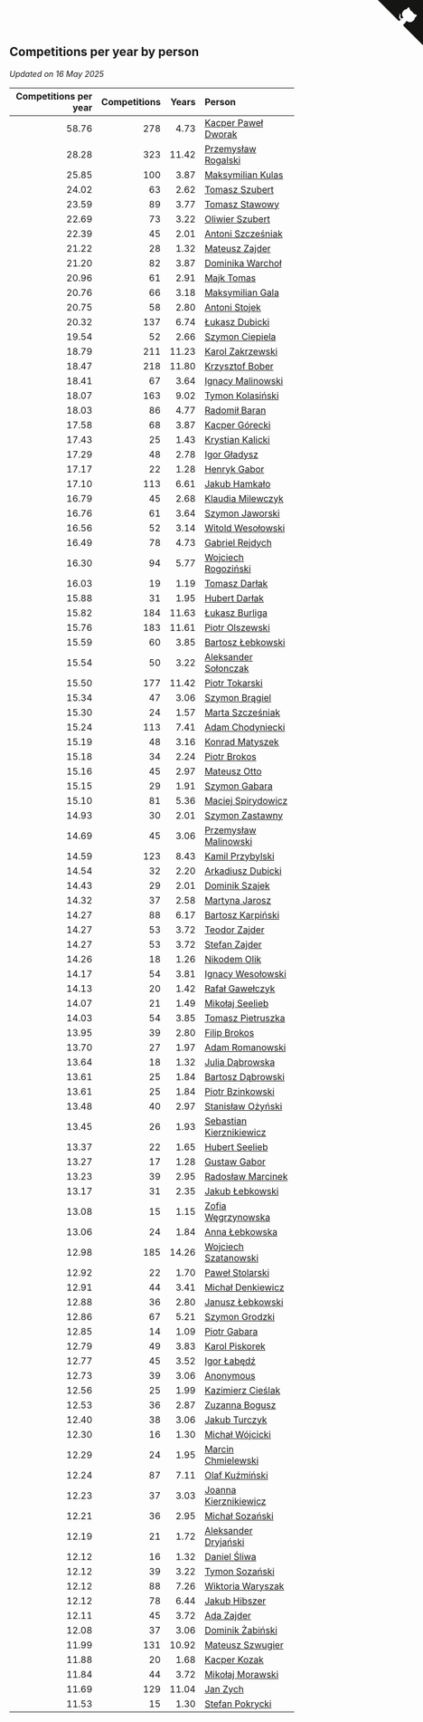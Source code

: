 ## Competitions per year by person

*Updated on 16 May 2025*

| Competitions per year | Competitions | Years | Person |
| ---: | ---: | ---: | :--- |
| 58.76 | 278 | 4.73 | [Kacper Paweł Dworak](https://www.worldcubeassociation.org/persons/2020DWOR01) |
| 28.28 | 323 | 11.42 | [Przemysław Rogalski](https://www.worldcubeassociation.org/persons/2013ROGA02) |
| 25.85 | 100 | 3.87 | [Maksymilian Kulas](https://www.worldcubeassociation.org/persons/2021KULA02) |
| 24.02 | 63 | 2.62 | [Tomasz Szubert](https://www.worldcubeassociation.org/persons/2022SZUB02) |
| 23.59 | 89 | 3.77 | [Tomasz Stawowy](https://www.worldcubeassociation.org/persons/2021STAW01) |
| 22.69 | 73 | 3.22 | [Oliwier Szubert](https://www.worldcubeassociation.org/persons/2022SZUB01) |
| 22.39 | 45 | 2.01 | [Antoni Szcześniak](https://www.worldcubeassociation.org/persons/2023SZCZ04) |
| 21.22 | 28 | 1.32 | [Mateusz Zajder](https://www.worldcubeassociation.org/persons/2024ZAJD01) |
| 21.20 | 82 | 3.87 | [Dominika Warchoł](https://www.worldcubeassociation.org/persons/2021WARC01) |
| 20.96 | 61 | 2.91 | [Majk Tomas](https://www.worldcubeassociation.org/persons/2022TOMA05) |
| 20.76 | 66 | 3.18 | [Maksymilian Gala](https://www.worldcubeassociation.org/persons/2022GALA01) |
| 20.75 | 58 | 2.80 | [Antoni Stojek](https://www.worldcubeassociation.org/persons/2022STOJ03) |
| 20.32 | 137 | 6.74 | [Łukasz Dubicki](https://www.worldcubeassociation.org/persons/2018DUBI01) |
| 19.54 | 52 | 2.66 | [Szymon Ciepiela](https://www.worldcubeassociation.org/persons/2022CIEP01) |
| 18.79 | 211 | 11.23 | [Karol Zakrzewski](https://www.worldcubeassociation.org/persons/2014ZAKR01) |
| 18.47 | 218 | 11.80 | [Krzysztof Bober](https://www.worldcubeassociation.org/persons/2013BOBE01) |
| 18.41 | 67 | 3.64 | [Ignacy Malinowski](https://www.worldcubeassociation.org/persons/2021MALI02) |
| 18.07 | 163 | 9.02 | [Tymon Kolasiński](https://www.worldcubeassociation.org/persons/2016KOLA02) |
| 18.03 | 86 | 4.77 | [Radomił Baran](https://www.worldcubeassociation.org/persons/2020BARA02) |
| 17.58 | 68 | 3.87 | [Kacper Górecki](https://www.worldcubeassociation.org/persons/2021GORE01) |
| 17.43 | 25 | 1.43 | [Krystian Kalicki](https://www.worldcubeassociation.org/persons/2023KALI10) |
| 17.29 | 48 | 2.78 | [Igor Gładysz](https://www.worldcubeassociation.org/persons/2022GLAD01) |
| 17.17 | 22 | 1.28 | [Henryk Gabor](https://www.worldcubeassociation.org/persons/2024GABO02) |
| 17.10 | 113 | 6.61 | [Jakub Hamkało](https://www.worldcubeassociation.org/persons/2018HAMK01) |
| 16.79 | 45 | 2.68 | [Klaudia Milewczyk](https://www.worldcubeassociation.org/persons/2022MILE05) |
| 16.76 | 61 | 3.64 | [Szymon Jaworski](https://www.worldcubeassociation.org/persons/2021JAWO01) |
| 16.56 | 52 | 3.14 | [Witold Wesołowski](https://www.worldcubeassociation.org/persons/2022WESO01) |
| 16.49 | 78 | 4.73 | [Gabriel Rejdych](https://www.worldcubeassociation.org/persons/2020REJD01) |
| 16.30 | 94 | 5.77 | [Wojciech Rogoziński](https://www.worldcubeassociation.org/persons/2019ROGO04) |
| 16.03 | 19 | 1.19 | [Tomasz Darłak](https://www.worldcubeassociation.org/persons/2024DARL01) |
| 15.88 | 31 | 1.95 | [Hubert Darłak](https://www.worldcubeassociation.org/persons/2023DARL03) |
| 15.82 | 184 | 11.63 | [Łukasz Burliga](https://www.worldcubeassociation.org/persons/2013BURL01) |
| 15.76 | 183 | 11.61 | [Piotr Olszewski](https://www.worldcubeassociation.org/persons/2013OLSZ02) |
| 15.59 | 60 | 3.85 | [Bartosz Łebkowski](https://www.worldcubeassociation.org/persons/2021LEBK01) |
| 15.54 | 50 | 3.22 | [Aleksander Sołonczak](https://www.worldcubeassociation.org/persons/2022SOLO01) |
| 15.50 | 177 | 11.42 | [Piotr Tokarski](https://www.worldcubeassociation.org/persons/2013TOKA01) |
| 15.34 | 47 | 3.06 | [Szymon Brągiel](https://www.worldcubeassociation.org/persons/2022BRAG03) |
| 15.30 | 24 | 1.57 | [Marta Szcześniak](https://www.worldcubeassociation.org/persons/2023SZCZ07) |
| 15.24 | 113 | 7.41 | [Adam Chodyniecki](https://www.worldcubeassociation.org/persons/2017CHOD02) |
| 15.19 | 48 | 3.16 | [Konrad Matyszek](https://www.worldcubeassociation.org/persons/2022MATY02) |
| 15.18 | 34 | 2.24 | [Piotr Brokos](https://www.worldcubeassociation.org/persons/2023BROK01) |
| 15.16 | 45 | 2.97 | [Mateusz Otto](https://www.worldcubeassociation.org/persons/2022OTTO01) |
| 15.15 | 29 | 1.91 | [Szymon Gabara](https://www.worldcubeassociation.org/persons/2023GABA01) |
| 15.10 | 81 | 5.36 | [Maciej Spirydowicz](https://www.worldcubeassociation.org/persons/2020SPIR01) |
| 14.93 | 30 | 2.01 | [Szymon Zastawny](https://www.worldcubeassociation.org/persons/2023ZAST01) |
| 14.69 | 45 | 3.06 | [Przemysław Malinowski](https://www.worldcubeassociation.org/persons/2022MALI01) |
| 14.59 | 123 | 8.43 | [Kamil Przybylski](https://www.worldcubeassociation.org/persons/2016PRZY01) |
| 14.54 | 32 | 2.20 | [Arkadiusz Dubicki](https://www.worldcubeassociation.org/persons/2023DUBI01) |
| 14.43 | 29 | 2.01 | [Dominik Szajek](https://www.worldcubeassociation.org/persons/2023SZAJ01) |
| 14.32 | 37 | 2.58 | [Martyna Jarosz](https://www.worldcubeassociation.org/persons/2022JARO01) |
| 14.27 | 88 | 6.17 | [Bartosz Karpiński](https://www.worldcubeassociation.org/persons/2019KARP03) |
| 14.27 | 53 | 3.72 | [Teodor Zajder](https://www.worldcubeassociation.org/persons/2021ZAJD03) |
| 14.27 | 53 | 3.72 | [Stefan Zajder](https://www.worldcubeassociation.org/persons/2021ZAJD02) |
| 14.26 | 18 | 1.26 | [Nikodem Olik](https://www.worldcubeassociation.org/persons/2024OLIK01) |
| 14.17 | 54 | 3.81 | [Ignacy Wesołowski](https://www.worldcubeassociation.org/persons/2021WESO01) |
| 14.13 | 20 | 1.42 | [Rafał Gawełczyk](https://www.worldcubeassociation.org/persons/2023GAWE01) |
| 14.07 | 21 | 1.49 | [Mikołaj Seelieb](https://www.worldcubeassociation.org/persons/2023SEEL04) |
| 14.03 | 54 | 3.85 | [Tomasz Pietruszka](https://www.worldcubeassociation.org/persons/2021PIET01) |
| 13.95 | 39 | 2.80 | [Filip Brokos](https://www.worldcubeassociation.org/persons/2022BROK03) |
| 13.70 | 27 | 1.97 | [Adam Romanowski](https://www.worldcubeassociation.org/persons/2023ROMA10) |
| 13.64 | 18 | 1.32 | [Julia Dąbrowska](https://www.worldcubeassociation.org/persons/2024DABR01) |
| 13.61 | 25 | 1.84 | [Bartosz Dąbrowski](https://www.worldcubeassociation.org/persons/2023DABR07) |
| 13.61 | 25 | 1.84 | [Piotr Bzinkowski](https://www.worldcubeassociation.org/persons/2023BZIN01) |
| 13.48 | 40 | 2.97 | [Stanisław Ożyński](https://www.worldcubeassociation.org/persons/2022OZYN01) |
| 13.45 | 26 | 1.93 | [Sebastian Kierznikiewicz](https://www.worldcubeassociation.org/persons/2023KIER02) |
| 13.37 | 22 | 1.65 | [Hubert Seelieb](https://www.worldcubeassociation.org/persons/2023SEEL02) |
| 13.27 | 17 | 1.28 | [Gustaw Gabor](https://www.worldcubeassociation.org/persons/2024GABO01) |
| 13.23 | 39 | 2.95 | [Radosław Marcinek](https://www.worldcubeassociation.org/persons/2022MARC05) |
| 13.17 | 31 | 2.35 | [Jakub Łebkowski](https://www.worldcubeassociation.org/persons/2023LEBK01) |
| 13.08 | 15 | 1.15 | [Zofia Węgrzynowska](https://www.worldcubeassociation.org/persons/2024WEGR01) |
| 13.06 | 24 | 1.84 | [Anna Łebkowska](https://www.worldcubeassociation.org/persons/2023LEBK04) |
| 12.98 | 185 | 14.26 | [Wojciech Szatanowski](https://www.worldcubeassociation.org/persons/2011SZAT01) |
| 12.92 | 22 | 1.70 | [Paweł Stolarski](https://www.worldcubeassociation.org/persons/2023STOL04) |
| 12.91 | 44 | 3.41 | [Michał Denkiewicz](https://www.worldcubeassociation.org/persons/2021DENK01) |
| 12.88 | 36 | 2.80 | [Janusz Łebkowski](https://www.worldcubeassociation.org/persons/2022LEBK01) |
| 12.86 | 67 | 5.21 | [Szymon Grodzki](https://www.worldcubeassociation.org/persons/2020GROD01) |
| 12.85 | 14 | 1.09 | [Piotr Gabara](https://www.worldcubeassociation.org/persons/2024GABA02) |
| 12.79 | 49 | 3.83 | [Karol Piskorek](https://www.worldcubeassociation.org/persons/2021PISK01) |
| 12.77 | 45 | 3.52 | [Igor Łabędź](https://www.worldcubeassociation.org/persons/2021LABE01) |
| 12.73 | 39 | 3.06 | [Anonymous](https://www.worldcubeassociation.org/persons/2022ANON03) |
| 12.56 | 25 | 1.99 | [Kazimierz Cieślak](https://www.worldcubeassociation.org/persons/2023CIES01) |
| 12.53 | 36 | 2.87 | [Zuzanna Bogusz](https://www.worldcubeassociation.org/persons/2022BOGU01) |
| 12.40 | 38 | 3.06 | [Jakub Turczyk](https://www.worldcubeassociation.org/persons/2022TURC02) |
| 12.30 | 16 | 1.30 | [Michał Wójcicki](https://www.worldcubeassociation.org/persons/2024WOJC01) |
| 12.29 | 24 | 1.95 | [Marcin Chmielewski](https://www.worldcubeassociation.org/persons/2023CHMI01) |
| 12.24 | 87 | 7.11 | [Olaf Kuźmiński](https://www.worldcubeassociation.org/persons/2018KUZM02) |
| 12.23 | 37 | 3.03 | [Joanna Kierznikiewicz](https://www.worldcubeassociation.org/persons/2022KIER01) |
| 12.21 | 36 | 2.95 | [Michał Sozański](https://www.worldcubeassociation.org/persons/2022SOZA02) |
| 12.19 | 21 | 1.72 | [Aleksander Dryjański](https://www.worldcubeassociation.org/persons/2023DRYJ01) |
| 12.12 | 16 | 1.32 | [Daniel Śliwa](https://www.worldcubeassociation.org/persons/2024SLIW01) |
| 12.12 | 39 | 3.22 | [Tymon Sozański](https://www.worldcubeassociation.org/persons/2022SOZA01) |
| 12.12 | 88 | 7.26 | [Wiktoria Waryszak](https://www.worldcubeassociation.org/persons/2018WARY01) |
| 12.12 | 78 | 6.44 | [Jakub Hibszer](https://www.worldcubeassociation.org/persons/2018HIBS01) |
| 12.11 | 45 | 3.72 | [Ada Zajder](https://www.worldcubeassociation.org/persons/2021ZAJD01) |
| 12.08 | 37 | 3.06 | [Dominik Żabiński](https://www.worldcubeassociation.org/persons/2022ZABI01) |
| 11.99 | 131 | 10.92 | [Mateusz Szwugier](https://www.worldcubeassociation.org/persons/2014SZWU01) |
| 11.88 | 20 | 1.68 | [Kacper Kozak](https://www.worldcubeassociation.org/persons/2023KOZA05) |
| 11.84 | 44 | 3.72 | [Mikołaj Morawski](https://www.worldcubeassociation.org/persons/2021MORA01) |
| 11.69 | 129 | 11.04 | [Jan Zych](https://www.worldcubeassociation.org/persons/2014ZYCH01) |
| 11.53 | 15 | 1.30 | [Stefan Pokrycki](https://www.worldcubeassociation.org/persons/2024POKR01) |


<a href="https://github.com/maxidragon/wca_statistics_pl" class="github-corner" aria-label="View source on Github"><svg width="80" height="80" viewBox="0 0 250 250" style="fill:#151513; color:#fff; position: absolute; top: 0; border: 0; right: 0;" aria-hidden="true"><path d="M0,0 L115,115 L130,115 L142,142 L250,250 L250,0 Z"></path><path d="M128.3,109.0 C113.8,99.7 119.0,89.6 119.0,89.6 C122.0,82.7 120.5,78.6 120.5,78.6 C119.2,72.0 123.4,76.3 123.4,76.3 C127.3,80.9 125.5,87.3 125.5,87.3 C122.9,97.6 130.6,101.9 134.4,103.2" fill="currentColor" style="transform-origin: 130px 106px;" class="octo-arm"></path><path d="M115.0,115.0 C114.9,115.1 118.7,116.5 119.8,115.4 L133.7,101.6 C136.9,99.2 139.9,98.4 142.2,98.6 C133.8,88.0 127.5,74.4 143.8,58.0 C148.5,53.4 154.0,51.2 159.7,51.0 C160.3,49.4 163.2,43.6 171.4,40.1 C171.4,40.1 176.1,42.5 178.8,56.2 C183.1,58.6 187.2,61.8 190.9,65.4 C194.5,69.0 197.7,73.2 200.1,77.6 C213.8,80.2 216.3,84.9 216.3,84.9 C212.7,93.1 206.9,96.0 205.4,96.6 C205.1,102.4 203.0,107.8 198.3,112.5 C181.9,128.9 168.3,122.5 157.7,114.1 C157.9,116.9 156.7,120.9 152.7,124.9 L141.0,136.5 C139.8,137.7 141.6,141.9 141.8,141.8 Z" fill="currentColor" class="octo-body"></path></svg></a><style>.github-corner:hover .octo-arm{animation:octocat-wave 560ms ease-in-out}@keyframes octocat-wave{0%,100%{transform:rotate(0)}20%,60%{transform:rotate(-25deg)}40%,80%{transform:rotate(10deg)}}@media (max-width:500px){.github-corner:hover .octo-arm{animation:none}.github-corner .octo-arm{animation:octocat-wave 560ms ease-in-out}}</style>
